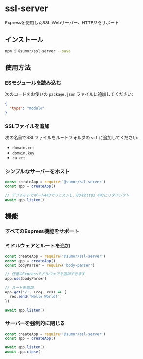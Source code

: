 # ssl-server

Expressを使用したSSL Webサーバー、HTTP/2をサポート

## インストール

```bash
npm i @sumor/ssl-server --save
```

## 使用方法

### ESモジュールを読み込む

次のコードをお使いの `package.json` ファイルに追加してください:

```json
{
  "type": "module"
}
```

### SSLファイルを追加

次の名前でSSLファイルをルートフォルダの `ssl` に追加してください:

- `domain.crt`
- `domain.key`
- `ca.crt`

### シンプルなサーバーをホスト

```javascript
const createApp = require('@sumor/ssl-server')
const app = createApp()

// デフォルトでポート443でリッスンし、80をhttps 443にリダイレクト
await app.listen()
```

## 機能

### すべてのExpress機能をサポート

### ミドルウェアとルートを追加

```javascript
const createApp = require('@sumor/ssl-server')
const app = createApp()
const bodyParser = require('body-parser')

// 任意のExpressミドルウェアを追加できます
app.use(bodyParser)

// ルートを追加
app.get('/', (req, res) => {
  res.send('Hello World!')
})

await app.listen()
```

### サーバーを強制的に閉じる

```javascript
const createApp = require('@sumor/ssl-server')
const app = createApp()

await app.listen()
await app.close()
```
